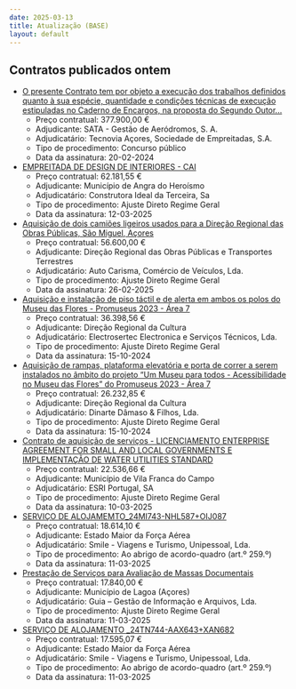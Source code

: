 ```yaml
---
date: 2025-03-13
title: Atualização (BASE)
layout: default
---
```

## Contratos publicados ontem

* [O presente Contrato tem por objeto a execução dos trabalhos definidos quanto à sua espécie, quantidade e condições técnicas de execução estipuladas no Caderno de Encargos, na proposta do Segundo Outor...](https://www.base.gov.pt/Base4/pt/detalhe/?type=contratos&id=11281758)
  * Preço contratual: 377.900,00 €
  * Adjudicante: SATA - Gestão de Aeródromos, S. A.
  * Adjudicatário: Tecnovia Açores, Sociedade de Empreitadas, S.A.
  * Tipo de procedimento: Concurso público
  * Data da assinatura: 20-02-2024
* [EMPREITADA DE DESIGN DE INTERIORES - CAI](https://www.base.gov.pt/Base4/pt/detalhe/?type=contratos&id=11281015)
  * Preço contratual: 62.181,55 €
  * Adjudicante: Município de Angra do Heroísmo
  * Adjudicatário: Construtora Ideal da Terceira, Sa
  * Tipo de procedimento: Ajuste Direto Regime Geral
  * Data da assinatura: 12-03-2025
* [Aquisição de dois camiões ligeiros usados para a Direção Regional das Obras Públicas, São Miguel, Açores](https://www.base.gov.pt/Base4/pt/detalhe/?type=contratos&id=11282833)
  * Preço contratual: 56.600,00 €
  * Adjudicante: Direção Regional das Obras Públicas e Transportes Terrestres
  * Adjudicatário: Auto Carisma, Comércio de Veículos, Lda.
  * Tipo de procedimento: Ajuste Direto Regime Geral
  * Data da assinatura: 26-02-2025
* [Aquisição e instalação de piso táctil e de alerta em ambos os polos do Museu das Flores - Promuseus 2023 - Área 7](https://www.base.gov.pt/Base4/pt/detalhe/?type=contratos&id=11282946)
  * Preço contratual: 36.398,56 €
  * Adjudicante: Direção Regional da Cultura
  * Adjudicatário: Electrosertec Electronica e Serviços Técnicos, Lda.
  * Tipo de procedimento: Ajuste Direto Regime Geral
  * Data da assinatura: 15-10-2024
* [Aquisição de rampas, plataforma elevatória e porta de correr a serem instalados no âmbito do projeto “Um Museu para todos - Acessibilidade no Museu das Flores” do Promuseus 2023 - Área 7](https://www.base.gov.pt/Base4/pt/detalhe/?type=contratos&id=11281953)
  * Preço contratual: 26.232,85 €
  * Adjudicante: Direção Regional da Cultura
  * Adjudicatário: Dinarte Dâmaso & Filhos, Lda.
  * Tipo de procedimento: Ajuste Direto Regime Geral
  * Data da assinatura: 15-10-2024
* [Contrato de aquisição de serviços - LICENCIAMENTO ENTERPRISE AGREEMENT FOR SMALL AND LOCAL GOVERNMENTS E IMPLEMENTAÇÃO DE WATER UTILITIES STANDARD](https://www.base.gov.pt/Base4/pt/detalhe/?type=contratos&id=11282852)
  * Preço contratual: 22.536,66 €
  * Adjudicante: Município de Vila Franca do Campo
  * Adjudicatário: ESRI Portugal, SA
  * Tipo de procedimento: Ajuste Direto Regime Geral
  * Data da assinatura: 10-03-2025
* [SERVIÇO DE ALOJAMEMTO_24MI743-NHL587+OIJ087](https://www.base.gov.pt/Base4/pt/detalhe/?type=contratos&id=11281072)
  * Preço contratual: 18.614,10 €
  * Adjudicante: Estado Maior da Força Aérea
  * Adjudicatário: Smile - Viagens e Turismo, Unipessoal, Lda.
  * Tipo de procedimento: Ao abrigo de acordo-quadro (art.º 259.º)
  * Data da assinatura: 11-03-2025
* [Prestação de Serviços para Avaliação de Massas Documentais](https://www.base.gov.pt/Base4/pt/detalhe/?type=contratos&id=11281341)
  * Preço contratual: 17.840,00 €
  * Adjudicante: Município de Lagoa (Açores)
  * Adjudicatário: Guia – Gestão de Informação e Arquivos, Lda.
  * Tipo de procedimento: Ajuste Direto Regime Geral
  * Data da assinatura: 11-03-2025
* [SERVIÇO DE  ALOJAMENTO _24TN744-AAX643+XAN682](https://www.base.gov.pt/Base4/pt/detalhe/?type=contratos&id=11281136)
  * Preço contratual: 17.595,07 €
  * Adjudicante: Estado Maior da Força Aérea
  * Adjudicatário: Smile - Viagens e Turismo, Unipessoal, Lda.
  * Tipo de procedimento: Ao abrigo de acordo-quadro (art.º 259.º)
  * Data da assinatura: 11-03-2025

